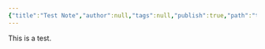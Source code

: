 ```yaml
---
{"title":"Test Note","author":null,"tags":null,"publish":true,"path":"test-note.md","permalink":"/test-note","PassFrontmatter":false}
---
```


This is a test.

